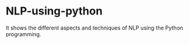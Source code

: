 # NLP-using-python
It shows the different aspects and techniques of NLP using the Python programming.
